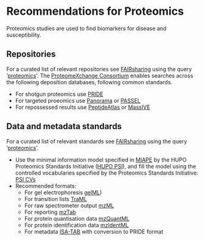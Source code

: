 # Recommendations for Proteomics
Proteomics studies are used to find biomarkers for disease and susceptibility. 

## Repositories
For a curated list of relevant repositories see [FAIRsharing](https://fairsharing.org/) using the query ’[proteomics](https://fairsharing.org/search/?q=proteomics&content=biodbcore&name=&taxonomies=&organisations=&shortname=&description=&supportlinks=&licenses=&countries=&maintainers=&expanded_onto_domains=&expanded_onto_disciplines=&user_defined_tags=&record_id=&miriam_id=&search_state=hidden)’. The [ProteomeXchange Consortium](https://doi.org/10.25504/FAIRsharing.92dt9d) enables searches across the following deposition databases, following common standards.
 
* For shotgun proteomics use [PRIDE](https://www.ebi.ac.uk/pride/)
* For targeted proeomics use [Panorama](https://panoramaweb.org/project/home/begin.view) or [PASSEL](http://www.peptideatlas.org/passel/)
* For repossessed results use [PeptideAtlas](http://www.peptideatlas.org/) or [MassIVE](https://massive.ucsd.edu/)

## Data and metadata standards
For a curated list of relevant standards see [FAIRsharing](https://fairsharing.org) using the query ’[proteomics](https://fairsharing.org/search/?q=proteomics&content=standard&name=&taxonomies=&organisations=&shortname=&description=&supportlinks=&licenses=&countries=&maintainers=&expanded_onto_domains=&expanded_onto_disciplines=&user_defined_tags=&record_id=&miriam_id=&search_state=hidden)’.

* Use the minimal information model specified in [MIAPE](http://www.psidev.info/miape) by the HUPO Proteomics Standards
Initiative ([HUPO PSI](https://doi.org/10.1038/nbt1329)), and fill the model using the controlled vocabularies specified by the Proteomics Standards Initiative: [PSI CVs](http://www.psidev.info/groups/mass-spectrometry#controlled)
* Recommended formats: 
  * For gel electrophoresis [gelML](http://www.psidev.info/gelml/1.0))
  * For transition lists [TraML](http://www.psidev.info/traml)
  * For raw spectrometer output [mzML](http://www.psidev.info/mzml)
  * For reporting [mzTab](http://www.psidev.info/mztab)
  * For protein quantisation data [mzQuantML](http://www.psidev.info/mzquantml)
  * For protein identification data [mzIdentML](http://www.psidev.info/mzidentml)
  * For metadata [ISA-TAB](https://isa-tools.org/) with conversion to PRIDE format
